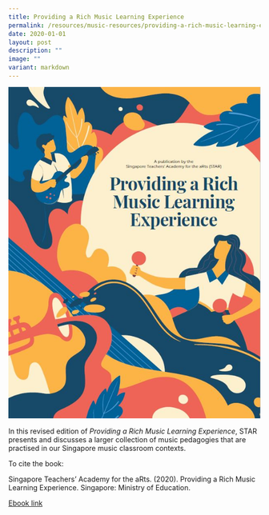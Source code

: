 ```yaml
---
title: Providing a Rich Music Learning Experience
permalink: /resources/music-resources/providing-a-rich-music-learning-experience/
date: 2020-01-01
layout: post
description: ""
image: ""
variant: markdown
---
```

<img src="/images/compendiumwebsitecoverpage.jpg" style="width:600px">
<br>

In this revised edition of&nbsp;_Providing a Rich Music&nbsp;Learning Experience_, STAR presents and discusses a larger collection of music pedagogies that are practised in our Singapore music classroom contexts.  
 

To cite the book:

Singapore Teachers’ Academy for the aRts. (2020).&nbsp;Providing a Rich Music Learning Experience. Singapore: Ministry of Education.&nbsp;

[Ebook link](https://issuu.com/moe_star/docs/providing_a_rich_music_learning_experience_music_c)